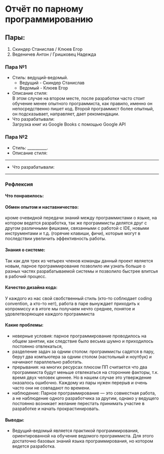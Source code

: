# Отчёт по парному программированию

## Пары: 
1) Скиндер Станислав / Клюев Егор
2) Веденичев Антон / Гришковец Надежда

### Пара №1
* Стиль: ведущий-ведомый.
  * Ведущий - Скиндер Станислав
  * Ведомый - Клюев Егор
* Описание стиля: <br>
В этом случае на втором месте, после разработки часто стоит
обучение менее опытного программиста, как правило, именно он непосредственно пишет
код. Второй программист более опытный, он подсказывает, направляет, дает
рекомендации. 
* Что разрабатывали: <br>
  Загрузка книг из Google Books с помощью Google API

### Пара №2
* Стиль: __________. 
* Описание стиля: <br>
____________________________
* Что разрабатывали: <br> 
 ___________________________



###  Рефлексия
 #### Что понравилось: <br>
  #### Обмен опытом и наставничество: 
кроме очевидной передачи знаний  между программистами  о языке, на котором ведется разработка, так же
программисты делятся друг с другом различными фишками, связанными с работой с IDE, новыми инструментами и т.д. (горячие клавиши, фичи), которые могут в последствии увеличить эффективность работы.
  #### Знания о системе: 
Так как для трех из четырех членов команды данный проект является новым, парное программирование
позволило им узнать больше о разных частях разрабатываемой системы и позволило быстрее влитсья в рабочий процесс.
  #### Качество дизайна кода: 
У каждого из нас свой свобственный стиль (кто-то соблюдает coding convention, а кто-то нет), работа в паре
  вынуждает приходить к копромиссу и в итоге мы получаем нечто среднее, понятое и удовлетворяющее каждого программиста
#### Какие проблемы:
  * неверные условия: парное программирование проводилось на общем занятии, как следствие было весьма шумно и приходилось постоянно отвлекаться,
  * разделение задач за одним столом: программисты садятся в пару, берут два компьютера за одним столом (настольный и ноутбук) и начинают параллельно работать.
  * прерывания: на многих ресурсах плюсом ПП считается что два программиста будут меньше отвлекаться на сторонние факторы, т.к. время 
двух человек ценнее. Но в нашем случае это утверждение оказалось ошибочно. Каждому из пары нужен перерыв и очень часто они не совпадают по времени.
 * наблюдение: Парное программирование — это совместная работа, а не наблюдение одного разработчика за другим, однако у ведущего постоянно
 возникает желание перестать принимать участие в разработке и начать прокрастинировать.
 #### Выводы: <br> 
  * Ведущий-ведомый является практикой программирования, ориентированной на обучение ведомого программиста. Для этого достаточно базовых знаний языка программирования, но котором ведется разработка.
